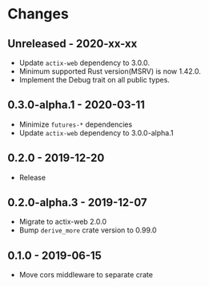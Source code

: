 # Changes

## Unreleased - 2020-xx-xx
* Update `actix-web` dependency to 3.0.0.
* Minimum supported Rust version(MSRV) is now 1.42.0.
* Implement the Debug trait on all public types.

## 0.3.0-alpha.1 - 2020-03-11
* Minimize `futures-*` dependencies
* Update `actix-web` dependency to 3.0.0-alpha.1

## 0.2.0 - 2019-12-20
* Release

## 0.2.0-alpha.3 - 2019-12-07
* Migrate to actix-web 2.0.0
* Bump `derive_more` crate version to 0.99.0

## 0.1.0 - 2019-06-15
* Move cors middleware to separate crate
